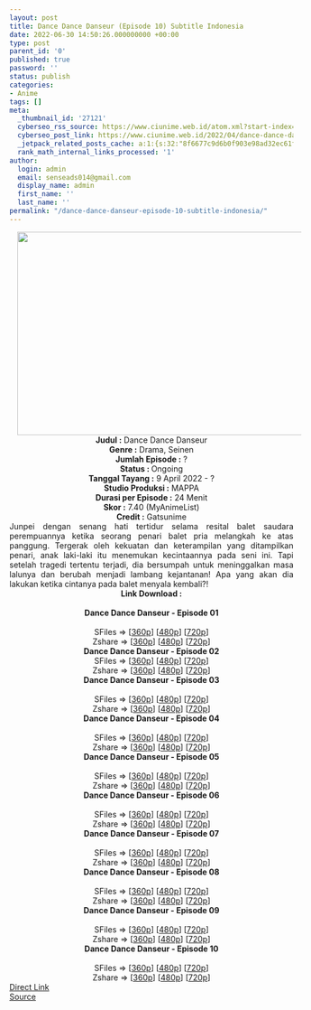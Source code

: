 ```yaml
---
layout: post
title: Dance Dance Danseur (Episode 10) Subtitle Indonesia
date: 2022-06-30 14:50:26.000000000 +00:00
type: post
parent_id: '0'
published: true
password: ''
status: publish
categories:
- Anime
tags: []
meta:
  _thumbnail_id: '27121'
  cyberseo_rss_source: https://www.ciunime.web.id/atom.xml?start-index=1
  cyberseo_post_link: https://www.ciunime.web.id/2022/04/dance-dance-danseur-subtitle-indonesia.html
  _jetpack_related_posts_cache: a:1:{s:32:"8f6677c9d6b0f903e98ad32ec61f8deb";a:2:{s:7:"expires";i:1657213990;s:7:"payload";a:3:{i:0;a:1:{s:2:"id";i:26777;}i:1;a:1:{s:2:"id";i:27256;}i:2;a:1:{s:2:"id";i:26635;}}}}
  rank_math_internal_links_processed: '1'
author:
  login: admin
  email: senseads014@gmail.com
  display_name: admin
  first_name: ''
  last_name: ''
permalink: "/dance-dance-danseur-episode-10-subtitle-indonesia/"
---
```

<div class="separator" style="clear: both; text-align: center;"><a href="https://blogger.googleusercontent.com/img/b/R29vZ2xl/AVvXsEh5KjoOnKE_bBHa39vEbXCAEkYQI0-5ozIYdY-DdgirjG2Ztrh63Qrw2VqIoMxRX2voPbbXDeDFnaiSfG3Z9OmZmW3hdKMoGLzTCTPHEomTh-7SlGDPo-B0SoYBj04TVf6CU60SFsA-ji2YddBOjYz9HdzBNfPSleXAu2vMklGNmLShGd04ZaSdUZcA/s1280/Dance%20Dance%20Danseur.png" style="margin-left: 1em; margin-right: 1em;"><img border="0" data-original-height="720" data-original-width="1280" height="360" src="{{ site.baseurl }}/assets/2022/06/Dance%20Dance%20Danseur.png" width="640" /></a></div>
<div class="separator" style="clear: both; text-align: center;"></div>
<div style="text-align: center;"><b>Judul</b><b><b> </b>:</b> Dance Dance Danseur</div>
<div style="text-align: center;"><b><b>Genre :</b></b> Drama, Seinen</div>
<div style="text-align: center;"><b>Jumlah Episode :</b> ?<br /><b>Status :&nbsp;</b>Ongoing<br /><b>Tanggal Tayang :</b> 9 April&nbsp;2022 - ?<br /><b>Studio Produksi :</b>&nbsp;MAPPA<br /><b>Durasi per Episode :</b> 24 Menit</div>
<div style="text-align: center;"><b>Skor :</b> 7.40 (MyAnimeList)</div>
<div style="text-align: center;"><b>Credit :</b>&nbsp;Gatsunime</div>
<div style="text-align: center;"></div>
<div style="text-align: justify;">Junpei dengan senang hati tertidur selama resital balet saudara perempuannya ketika seorang penari balet pria melangkah ke atas panggung. Tergerak oleh kekuatan dan keterampilan yang ditampilkan penari, anak laki-laki itu menemukan kecintaannya pada seni ini. Tapi setelah tragedi tertentu terjadi, dia bersumpah untuk meninggalkan masa lalunya dan berubah menjadi lambang kejantanan! Apa yang akan dia lakukan ketika cintanya pada balet menyala kembali?!</div>
<div style="text-align: justify;"></div>
<div style="text-align: justify;"></div>
<div style="text-align: center;">
<div style="text-align: center;">
<div style="text-align: left;">
<div style="text-align: center;"><b>Link Download :</b></div>
<div style="text-align: center;"><b><br /></b></div>
<div style="text-align: center;"><span style="text-align: left;"><b>Dance Dance Danseur&nbsp;</b></span><b>- Episode 01</b></div>
<div style="text-align: center;"><b><br /></b></div>
<div style="text-align: center;">SFiles =&gt; [<a href="https://www.mp4upload.com/0dbl56lbpr1g" target="_blank" rel="noopener">360p</a>] [<a href="https://www.mp4upload.com/fg9pmja1o7ew" target="_blank" rel="noopener">480p</a>] [<a href="https://www.mp4upload.com/zjdmpgugdcvg" target="_blank" rel="noopener">720p</a>]</div>
<div style="text-align: center;">Zshare =&gt; [<a href="https://www96.zippyshare.com/v/vZWK841x/file.html" target="_blank" rel="noopener">360p</a>] [<a href="https://www96.zippyshare.com/v/tb4BihUS/file.html" target="_blank" rel="noopener">480p</a>] [<a href="https://www96.zippyshare.com/v/6CLURISt/file.html" target="_blank" rel="noopener">720p</a>]</div>
<div style="text-align: center;"></div>
<div style="text-align: center;">
<div><span style="text-align: left;"><b>Dance Dance Danseur&nbsp;</b></span><b>- Episode 02</b></div>
<div></div>
<div>SFiles =&gt; [<a href="http://www.solidfiles.com/v/W8VaNe33KXV4M" target="_blank" rel="noopener">360p</a>] [<a href="http://www.solidfiles.com/v/78X6WgP6NMgKB" target="_blank" rel="noopener">480p</a>] [<a href="http://www.solidfiles.com/v/5dXWyyQGn4aGj" target="_blank" rel="noopener">720p</a>]</div>
<div>Zshare =&gt; [<a href="https://www97.zippyshare.com/v/wM5gsMwx/file.html" target="_blank" rel="noopener">360p</a>] [<a href="https://www97.zippyshare.com/v/jcjLyh5N/file.html" target="_blank" rel="noopener">480p</a>] [<a href="https://www97.zippyshare.com/v/ipYrIye7/file.html" target="_blank" rel="noopener">720p</a>]</div>
<div></div>
<div>
<div><span style="text-align: left;"><b>Dance Dance Danseur&nbsp;</b></span><b>- Episode 03</b></div>
<div><b><br /></b></div>
<div>SFiles =&gt; [<a href="http://www.solidfiles.com/v/eWv74jKBYvpNv" target="_blank" rel="noopener">360p</a>] [<a href="http://www.solidfiles.com/v/pdZpGaxqQxnAr" target="_blank" rel="noopener">480p</a>] [<a href="http://www.solidfiles.com/v/pdZpGgZ2dzqd3" target="_blank" rel="noopener">720p</a>]</div>
<div>Zshare =&gt; [<a href="https://www114.zippyshare.com/v/oI8idyLm/file.html" target="_blank" rel="noopener">360p</a>] [<a href="https://www114.zippyshare.com/v/30Oftykq/file.html" target="_blank" rel="noopener">480p</a>] [<a href="https://www114.zippyshare.com/v/vmjwl0pj/file.html" target="_blank" rel="noopener">720p</a>]</div>
</div>
<div></div>
<div>
<div><span style="text-align: left;"><b>Dance Dance Danseur&nbsp;</b></span><b>- Episode 04</b></div>
<div><b><br /></b></div>
<div>SFiles =&gt; [<a href="http://www.solidfiles.com/v/jQAMZRRD7rZLx" target="_blank" rel="noopener">360p</a>] [<a href="http://www.solidfiles.com/v/vNygVLQk3PvNA" target="_blank" rel="noopener">480p</a>] [<a href="http://www.solidfiles.com/v/BVpX7kzK7yMLn" target="_blank" rel="noopener">720p</a>]</div>
<div>Zshare =&gt; [<a href="https://www58.zippyshare.com/v/SIpqDHHv/file.html" target="_blank" rel="noopener">360p</a>] [<a href="https://www58.zippyshare.com/v/gaUPeaDg/file.html" target="_blank" rel="noopener">480p</a>] [<a href="https://www58.zippyshare.com/v/Ckb0MJ7N/file.html" target="_blank" rel="noopener">720p</a>]</div>
</div>
<div></div>
<div>
<div><span style="text-align: left;"><b>Dance Dance Danseur&nbsp;</b></span><b>- Episode 05</b></div>
<div><b><br /></b></div>
<div>SFiles =&gt; [<a href="http://www.solidfiles.com/v/g6ekjYq8d2jxR" target="_blank" rel="noopener">360p</a>] [<a href="http://www.solidfiles.com/v/y6znwe3ReQ25N" target="_blank" rel="noopener">480p</a>] [<a href="http://www.solidfiles.com/v/5dmRAKAeQjPNZ" target="_blank" rel="noopener">720p</a>]</div>
<div>Zshare =&gt; [<a href="https://www53.zippyshare.com/v/BxvDKLEP/file.html" target="_blank" rel="noopener">360p</a>] [<a href="https://www53.zippyshare.com/v/XDc72NLm/file.html" target="_blank" rel="noopener">480p</a>] [<a href="https://www53.zippyshare.com/v/IHeiPeyi/file.html" target="_blank" rel="noopener">720p</a>]</div>
</div>
<div></div>
<div>
<div><span style="text-align: left;"><b>Dance Dance Danseur&nbsp;</b></span><b>- Episode 06</b></div>
<div><b><br /></b></div>
<div>SFiles =&gt; [<a href="http://www.solidfiles.com/v/NVe2YpQY2ALwa" target="_blank" rel="noopener">360p</a>] [<a href="http://www.solidfiles.com/v/BVBWqyZYMYAGk" target="_blank" rel="noopener">480p</a>] [<a href="http://www.solidfiles.com/v/8ZXP2855pMXwD" target="_blank" rel="noopener">720p</a>]</div>
<div>Zshare =&gt; [<a href="https://www54.zippyshare.com/v/78A78sNu/file.html" target="_blank" rel="noopener">360p</a>] [<a href="https://www54.zippyshare.com/v/WO2c9A9X/file.html" target="_blank" rel="noopener">480p</a>] [<a href="https://www54.zippyshare.com/v/OsWJtk51/file.html" target="_blank" rel="noopener">720p</a>]</div>
</div>
<div></div>
<div>
<div><span style="text-align: left;"><b>Dance Dance Danseur&nbsp;</b></span><b>- Episode 07</b></div>
<div><b><br /></b></div>
<div>SFiles =&gt; [<a href="http://www.solidfiles.com/v/2YjNdPYKyeNmG" target="_blank" rel="noopener">360p</a>] [<a href="http://www.solidfiles.com/v/jY5AY26qk5xdQ" target="_blank" rel="noopener">480p</a>] [<a href="http://www.solidfiles.com/v/NgYmgepDWXzrA" target="_blank" rel="noopener">720p</a>]</div>
<div>Zshare =&gt; [<a href="https://www110.zippyshare.com/v/FWSPXrGU/file.html" target="_blank" rel="noopener">360p</a>] [<a href="https://www110.zippyshare.com/v/UWe254uQ/file.html" target="_blank" rel="noopener">480p</a>] [<a href="https://www110.zippyshare.com/v/jZyEU5fI/file.html" target="_blank" rel="noopener">720p</a>]</div>
</div>
<div></div>
<div>
<div><span style="text-align: left;"><b>Dance Dance Danseur&nbsp;</b></span><b>- Episode 08</b></div>
<div><b><br /></b></div>
<div>SFiles =&gt; [<a href="http://www.solidfiles.com/v/x5pjaw8AQQykK" target="_blank" rel="noopener">360p</a>] [<a href="http://www.solidfiles.com/v/VxVL6GLdWxgvG" target="_blank" rel="noopener">480p</a>] [<a href="http://www.solidfiles.com/v/nV5zamGLQGDnA" target="_blank" rel="noopener">720p</a>]</div>
<div>Zshare =&gt; [<a href="https://www96.zippyshare.com/v/6NxKElt9/file.html" target="_blank" rel="noopener">360p</a>] [<a href="https://www96.zippyshare.com/v/wFZZBy88/file.html" target="_blank" rel="noopener">480p</a>] [<a href="https://www96.zippyshare.com/v/aGx17r6C/file.html" target="_blank" rel="noopener">720p</a>]</div>
</div>
<div></div>
<div>
<div><span style="text-align: left;"><b>Dance Dance Danseur&nbsp;</b></span><b>- Episode 09</b></div>
<div><b><br /></b></div>
<div>SFiles =&gt; [<a href="https://www.mp4upload.com/abvs0zl82emg" target="_blank" rel="noopener">360p</a>] [<a href="https://www.mp4upload.com/5vmn2vtcvctd" target="_blank" rel="noopener">480p</a>] [<a href="https://www.mp4upload.com/f0kv86513gba" target="_blank" rel="noopener">720p</a>]</div>
<div>Zshare =&gt; [<a href="https://www107.zippyshare.com/v/v8vv5GhC/file.html" target="_blank" rel="noopener">360p</a>] [<a href="https://www107.zippyshare.com/v/TmUppKdB/file.html" target="_blank" rel="noopener">480p</a>] [<a href="https://www7.zippyshare.com/v/oWMJeFVP/file.html" target="_blank" rel="noopener">720p</a>]</div>
</div>
<div></div>
<div>
<div><span style="text-align: left;"><b>Dance Dance Danseur&nbsp;</b></span><b>- Episode 10</b></div>
<div><b><br /></b></div>
<div>SFiles =&gt; [<a href="http://www.solidfiles.com/v/7MaM5RNARZ7RV" target="_blank" rel="noopener">360p</a>] [<a href="http://www.solidfiles.com/v/rjGjgenDmWrea" target="_blank" rel="noopener">480p</a>] [<a href="http://www.solidfiles.com/v/ZxMxXX2a8Y346" target="_blank" rel="noopener">720p</a>]</div>
<div>Zshare =&gt; [<a href="https://www7.zippyshare.com/v/f44737Ny/file.html" target="_blank" rel="noopener">360p</a>] [<a href="https://www7.zippyshare.com/v/3VBo1Wke/file.html" target="_blank" rel="noopener">480p</a>] [<a href="https://www7.zippyshare.com/v/sgmDFfqy/file.html" target="_blank" rel="noopener">720p</a>]</div>
</div>
</div>
</div>
</div>
</div>
<link rel="stylesheet" href="https://cdnjs.cloudflare.com/ajax/libs/font-awesome/4.7.0/css/font-awesome.min.css" />
<div class="divbtn"> <a href="https://handymansurrender.com/fihup8buzv?key=94550f7ce39444073321dde3b8782f97" class="btn"><i class="fa fa-download"></i> Direct Link</a> <br /><a href="https://www.ciunime.web.id/2022/04/dance-dance-danseur-subtitle-indonesia.html">Source</a> </div>
